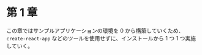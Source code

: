 # 第 1 章

この章ではサンプルアプリケーションの環境を 0 から構築していくため、 `create-react-app` などのツールを使用せずに、インストールから 1 つ 1 つ実施していく。
